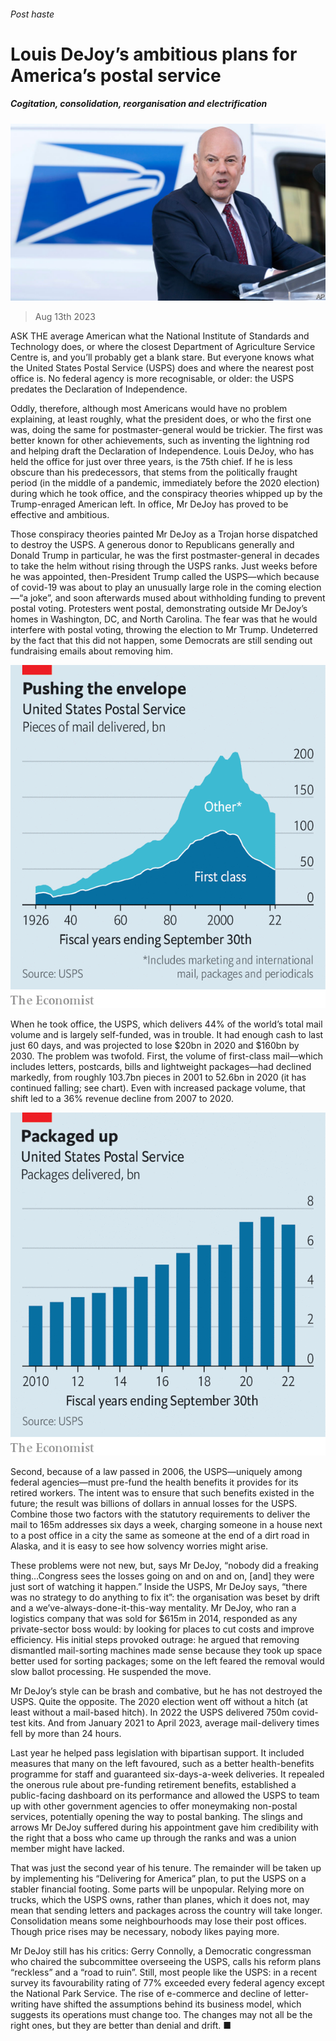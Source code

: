 ###### Post haste

# Louis DeJoy’s ambitious plans for America’s postal service 

##### Cogitation, consolidation, reorganisation and electrification 

![image](images/20230812_USP502.jpg) 

> Aug 13th 2023 

ASK THE average American what the National Institute of Standards and Technology does, or where the closest Department of Agriculture Service Centre is, and you’ll probably get a blank stare. But everyone knows what the United States Postal Service (USPS) does and where the nearest post office is. No federal agency is more recognisable, or older: the USPS predates the Declaration of Independence. 

Oddly, therefore, although most Americans would have no problem explaining, at least roughly, what the president does, or who the first one was, doing the same for postmaster-general would be trickier. The first was better known for other achievements, such as inventing the lightning rod and helping draft the Declaration of Independence. Louis DeJoy, who has held the office for just over three years, is the 75th chief. If he is less obscure than his predecessors, that stems from the politically fraught period (in the middle of a pandemic, immediately before the 2020 election) during which he took office, and the conspiracy theories whipped up by the Trump-enraged American left. In office, Mr DeJoy has proved to be effective and ambitious.

Those conspiracy theories painted Mr DeJoy as a Trojan horse dispatched to destroy the USPS. A generous donor to Republicans generally and Donald Trump in particular, he was the first postmaster-general in decades to take the helm without rising through the USPS ranks. Just weeks before he was appointed, then-President Trump called the USPS—which because of covid-19 was about to play an unusually large role in the coming election—“a joke”, and soon afterwards mused about withholding funding to prevent postal voting. Protesters went postal, demonstrating outside Mr DeJoy’s homes in Washington, DC, and North Carolina. The fear was that he would interfere with postal voting, throwing the election to Mr Trump. Undeterred by the fact that this did not happen, some Democrats are still sending out fundraising emails about removing him.

![image](images/20230819_USC133.png) 


When he took office, the USPS, which delivers 44% of the world’s total mail volume and is largely self-funded, was in trouble. It had enough cash to last just 60 days, and was projected to lose $20bn in 2020 and $160bn by 2030. The problem was twofold. First, the volume of first-class mail—which includes letters, postcards, bills and lightweight packages—had declined markedly, from roughly 103.7bn pieces in 2001 to 52.6bn in 2020 (it has continued falling; see chart). Even with increased package volume, that shift led to a 36% revenue decline from 2007 to 2020.

![image](images/20230819_USC134.png) 


Second, because of a law passed in 2006, the USPS—uniquely among federal agencies—must pre-fund the health benefits it provides for its retired workers. The intent was to ensure that such benefits existed in the future; the result was billions of dollars in annual losses for the USPS. Combine those two factors with the statutory requirements to deliver the mail to 165m addresses six days a week, charging someone in a house next to a post office in a city the same as someone at the end of a dirt road in Alaska, and it is easy to see how solvency worries might arise.

These problems were not new, but, says Mr DeJoy, “nobody did a freaking thing…Congress sees the losses going on and on and on, [and] they were just sort of watching it happen.” Inside the USPS, Mr DeJoy says, “there was no strategy to do anything to fix it”: the organisation was beset by drift and a we’ve-always-done-it-this-way mentality. Mr DeJoy, who ran a logistics company that was sold for $615m in 2014, responded as any private-sector boss would: by looking for places to cut costs and improve efficiency. His initial steps provoked outrage: he argued that removing dismantled mail-sorting machines made sense because they took up space better used for sorting packages; some on the left feared the removal would slow ballot processing. He suspended the move.

Mr DeJoy’s style can be brash and combative, but he has not destroyed the USPS. Quite the opposite. The 2020 election went off without a hitch (at least without a mail-based hitch). In 2022 the USPS delivered 750m covid-test kits. And from January 2021 to April 2023, average mail-delivery times fell by more than 24 hours.

Last year he helped pass legislation with bipartisan support. It included measures that many on the left favoured, such as a better health-benefits programme for staff and guaranteed six-days-a-week deliveries. It repealed the onerous rule about pre-funding retirement benefits, established a public-facing dashboard on its performance and allowed the USPS to team up with other government agencies to offer moneymaking non-postal services, potentially opening the way to postal banking. The slings and arrows Mr DeJoy suffered during his appointment gave him credibility with the right that a boss who came up through the ranks and was a union member might have lacked.

That was just the second year of his tenure. The remainder will be taken up by implementing his “Delivering for America” plan, to put the USPS on a stabler financial footing. Some parts will be unpopular. Relying more on trucks, which the USPS owns, rather than planes, which it does not, may mean that sending letters and packages across the country will take longer. Consolidation means some neighbourhoods may lose their post offices. Though price rises may be necessary, nobody likes paying more. 

Mr DeJoy still has his critics: Gerry Connolly, a Democratic congressman who chaired the subcommittee overseeing the USPS, calls his reform plans “reckless” and a “road to ruin”. Still, most people like the USPS: in a recent survey its favourability rating of 77% exceeded every federal agency except the National Park Service. The rise of e-commerce and decline of letter-writing have shifted the assumptions behind its business model, which suggests its operations must change too. The changes may not all be the right ones, but they are better than denial and drift. ■


